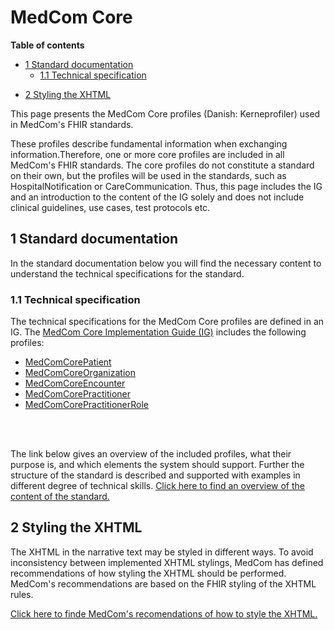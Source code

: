 <!-- <a href="https://medcomdk.github.io/MedComLandingPage/">Return</a> -->

# MedCom Core 


**Table of contents**
- [1 Standard documentation](#1-standard-documentation)
  * [1.1 Technical specification](#11-technical-specification)
* [2 Styling the XHTML](#2-styling-the-xhtml)

This page presents the MedCom Core profiles (Danish: Kerneprofiler) used in MedCom's FHIR standards. 

These profiles describe fundamental information when exchanging information.Therefore, one or more core profiles are included in all MedCom's FHIR standards. The core profiles do not constitute a standard on their own, but the profiles will be used in the standards, such as HospitalNotification or CareCommunication. Thus, this page includes the IG and an introduction to the content of the IG solely and does not include clinical guidelines, use cases, test protocols etc.

## 1 Standard documentation 
In the standard documentation below you will find the necessary content to understand the technical specifications for the standard. 

### 1.1 Technical specification
The technical specifications for the MedCom Core profiles are defined in an IG. 
The <a href="https://medcomfhir.dk/ig/core/" target="_blank">MedCom Core Implementation Guide (IG)</a> includes the following profiles:	
* <a href="https://medcomfhir.dk/ig/core/StructureDefinition-medcom-core-patient.html" target="_blank">MedComCorePatient</a> 
* <a href="https://medcomfhir.dk/ig/core/StructureDefinition-medcom-core-organization.html" target="_blank">MedComCoreOrganization</a> 
* <a href="https://medcomfhir.dk/ig/core/StructureDefinition-medcom-core-encounter.html" target="_blank">MedComCoreEncounter</a>  
* <a href="https://medcomfhir.dk/ig/core/StructureDefinition-medcom-core-practitioner.html" target="_blank">MedComCorePractitioner</a>
* <a href="https://medcomfhir.dk/ig/core/StructureDefinition-medcom-core-practitionerrole.html" target="_blank">MedComCorePractitionerRole</a> 
<br>
<br>

The link below gives an overview of the included profiles, what their purpose is, and which elements the system should support. Further the structure of the standard is described and supported with examples in different degree of technical skills.
[Click here to find an overview of the content of the standard.](assets/documents/Intro-Technical-Spec-ENG.md)

## 2 Styling the XHTML  
The XHTML in the narrative text may be styled in different ways. To avoid inconsistency between implemented XHTML stylings, MedCom has defined recommendations of how styling the XHTML should be performed. MedCom's recommendations are based on the FHIR styling of the XHTML rules.
 
[Click here to finde MedCom's recomendations of how to style the XHTML.](assets/documents/MedComCore-Styling_the_XHTML.md)
<!-- As mentioned previously the MedCom Core profiles do not alone compose a standard but are used to describe important information in MedCom's standards. 

Understanding IG's might be difficult for people with little or no knowledge about FHIR. Therefore, MedCom has developed a page describing the content of the core IG. The link below gives an overview of the included profiles, what their purpose is, and which elements the system should suppor.  -->





